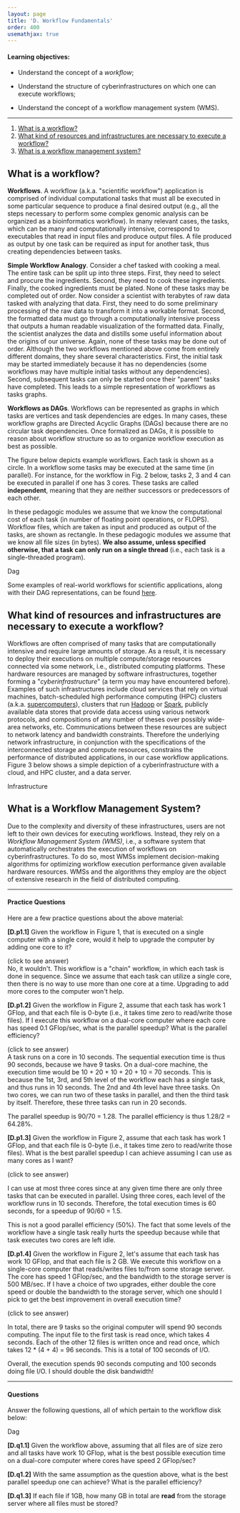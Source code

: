 ```yaml
---
layout: page
title: 'D. Workflow Fundamentals'
order: 400
usemathjax: true
---
```


#### Learning objectives:

  - Understand the concept of a *workflow*;
  
  - Understand the structure of cyberinfrastructures on which one can execute
    workflows;

  - Understand the concept of a workflow management system (WMS).

---


1. [What is a workflow?](#what-is-a-workflow)
2. [What kind of resources and infrastructures are necessary to execute a workflow?](#what-kind-of-resources-and-infrastructures-are-necessary-to-execute-a-workflow)
3. [What is a workflow management system?](#what-is-a-workflow-management-system)

## What is a workflow?

**Workflows**. A workflow (a.k.a. "scientific workflow") application is comprised of individual computational tasks that must all be executed in some particular sequence to produce a final desired output (e.g., all the steps necessary to perform some complex genomic analysis can be organized as a bioinformatics workflow). In many relevant cases, the tasks, which can be many and computationally intensive, correspond to executables that read in input files and produce output files.  A file produced as output by one task can be required as input for another task, thus creating dependencies between tasks.

**Simple Workflow Analogy**. Consider a chef tasked with cooking a meal. The entire task can be split up into three steps. First, they need to select and procure the ingredients. Second, they need to cook these ingredients. Finally, the cooked ingredients must be plated. None of these tasks may be completed out of order. Now consider a scientist with terabytes of raw data tasked with analyzing that data. First, they need to do some preliminary processing of the raw data to transform it into a workable format. Second, the formatted data must go through a computationally intensive process that outputs a human readable visualization of the formatted data. Finally, the scientist analyzes the data and distills some useful information about the origins of our universe. Again, none of these tasks may be done out of order. Although the two workflows mentioned above come from entirely different domains, they share several characteristics. First, the initial task may be started immediately because it has no dependencies (some workflows may have multiple initial tasks without any dependencies). Second, subsequent tasks can only be started once their "parent" tasks have completed. This leads to a simple representation of workflows as tasks graphs.

**Workflows as DAGs**. Workflows can be represented as graphs in which
tasks are vertices and task dependencies are edges. In many cases, these
workflow graphs are Directed Acyclic Graphs (DAGs) because there are no
circular task dependencies.  Once formalized as DAGs, it is possible to
reason about workflow structure so as to organize workflow execution as
best as possible.

The figure below depicts example workflows. Each task is shown as a circle. In a workflow
some tasks may be executed at the same time (in parallel). For instance, for the workflow
in Fig. 2 below, tasks 2, 3 and 4 can be executed in parallel if one has 3 cores. These tasks
are called **independent**, meaning that they are neither successors or predecessors of
each other. 

In these pedagogic modules we assume that we know the computational cost of
each task (in number of floating point operations, or FLOPS). Workflow
files, which are taken as input and produced as output of the tasks, are
shown as rectangle. In these pedagogic modules we assume that we know all
file sizes (in bytes). **We also assume, unless specified otherwise, that
a task can only run on a single thread** (i.e., each task is a single-threaded program). 

<object class="figure" type="image/svg+xml" data="{{ site.baseurl }}/public/img/workflow_fundamentals/dag.svg">Dag</object>

Some examples of real-world workflows for scientific applications, along with their DAG representations, can be found [here](https://pegasus.isi.edu/application-showcase/).

## What kind of resources and infrastructures are necessary to execute a workflow?

Workflows are often comprised of many tasks that are computationally intensive and require large amounts of storage. As a result, it is necessary to deploy their executions on multiple compute/storage resources connected via some network, i.e., distributed computing platforms. These hardware resources are managed by software infrastructures, together forming a "*cyberinfrastructure*" (a term you may have encountered before). Examples of such infrastructures include cloud services that rely on virtual machines,  batch-scheduled high performance computing (HPC) clusters (a.k.a. [supercomputers](https://www.top500.org/)), clusters that run [Hadoop](https://hadoop.apache.org/) or [Spark](https://spark.apache.org/), publicly available data stores that provide data access using various network protocols, and compositions of any number of theses over possibly wide-area networks, etc. Communications between these resources are subject to network latency and bandwidth constraints. Therefore the underlying network infrastructure, in conjunction with the specifications of the interconnected storage and compute resources,  constrains the performance of distributed applications, in our case workflow applications. Figure 3 below shows a simple depiction of a cyberinfrastructure with a cloud, and HPC cluster, and a data server. 


<object class="figure" type="image/svg+xml" data="{{ site.baseurl }}/public/img/workflow_fundamentals/infrastructure.svg">Infrastructure</object>

## What is a Workflow Management System?

Due to the complexity and diversity of these infrastructures, users are not left to their own devices for executing workflows. Instead, they rely 
on a *Workflow Management System (WMS)*, i.e., a software system that automatically orchestrates the execution of workflows on cyberinfrastructures. To do so, most WMSs implement decision-making algorithms for optimizing workflow execution performance given available hardware resources. WMSs and the algorithms they employ are the object of extensive research in the field of distributed computing.


---

#### Practice Questions

Here are a few practice questions about the above material:


**[D.p1.1]** Given the workflow in Figure 1, that is executed on a 
single computer with a single core, would it help to upgrade
the computer by adding one core to it?


<div class="ui accordion fluid">
  <div class=" title">
    <i class="dropdown icon"></i>
    (click to see answer)
  </div>
  <div markdown="1" class="ui segment content">
No, it wouldn't. This workflow is a "chain" workflow, in which
each task is done in sequence. Since we assume that each task
can utilize a single core, then there is no way to use more than
one core at a time. Upgrading to add more cores to the computer
won't help.
  </div>
</div>

**[D.p1.2]** Given the workflow in Figure 2, assume that each task
has work 1 GFlop, and that each file is 0-byte (i.e., it takes time zero to
read/write those files). If I execute this workflow on a dual-core computer
where each core has speed 0.1 GFlop/sec, what is the parallel speedup? What
is the parallel efficiency?


<div class="ui accordion fluid">
  <div class=" title">
    <i class="dropdown icon"></i>
    (click to see answer)
  </div>
  <div markdown="1" class="ui segment content">
A task runs on a core in 10 seconds.  The sequential execution time is thus
90 seconds, because we have 9 tasks.  On a dual-core machine, 
the execution time would be 10 + 20 + 10 + 20 + 10 = 70 seconds. 
This is because the 1st, 3rd, and 5th level of the workflow
each has a single task, and thus runs in 10 seconds. The 2nd
and 4th level have three tasks. On two cores, we can run
two of these tasks in parallel, and then the third task
by itself. Therefore, these three tasks can run in 20 seconds. 

The parallel speedup is 90/70 = 1.28. The parallel
efficiency is thus 1.28/2 = 64.28%. 
 
  </div>
</div>

**[D.p1.3]** Given the workflow in Figure 2, assume that each task
has work 1 GFlop, and that each file is 0-byte (i.e., it takes time zero to
read/write those files). What is the best parallel speedup
I can achieve assuming I can use as many cores as I want?

<div class="ui accordion fluid">
  <div class=" title">
    <i class="dropdown icon"></i>
    (click to see answer)
  </div>
  <div markdown="1" class="ui segment content">

I can use at most three cores since at any given time there
are only three tasks that can be executed in parallel. Using
three cores, each level of the workflow runs in 10 seconds.
Therefore, the total execution times is 60 seconds, for a 
speedup of 90/60 = 1.5. 

This is not a good parallel efficiency (50%). The fact that
some levels of the workflow have a single task really 
hurts the speedup because while that task executes 
two cores are left idle. 
 
  </div>
</div>

**[D.p1.4]** Given the workflow in Figure 2, let's assume that each task
has work 10 GFlop, and that each file is 2 GB. We execute this workflow on
a single-core computer that reads/writes files to/from some storage server.
The core has speed 1 GFlop/sec, and the bandwidth to the storage server is
500 MB/sec. If I have a choice of two upgrades, either double the core
speed or double the bandwidth to the storage server, which one should I
pick to get the best improvement in overall execution time?


<div class="ui accordion fluid">
  <div class=" title">
    <i class="dropdown icon"></i>
    (click to see answer)
  </div>
  <div markdown="1" class="ui segment content">

In total, there are 9 tasks so the original computer will spend 90 seconds
computing. The input file to the first task is read once, which takes 4 seconds. 
Each of the other 12 files is written once and read once, which takes
12 * (4 + 4) = 96 seconds.  This is a total of 100 seconds of I/O. 

Overall, the execution spends 90 seconds computing and 100 seconds doing 
file I/O. I should double the disk bandwidth!

  </div>
</div>


---

#### Questions

Answer the following questions, all of which pertain to the workflow
disk below:

<object class="figure" type="image/svg+xml" data="{{ site.baseurl }}/public/img/workflow_fundamentals/dag_questions.svg">Dag</object>

<p></p>

**[D.q1.1]** Given the workflow above, assuming that all files are of
size zero and all tasks have work 10 GFlop, what is the best possible
execution time on a dual-core computer where cores have speed 2 GFlop/sec?

<p></p>

**[D.q1.2]** With the same assumption as the question above, what is the
best parallel speedup one can achieve?  What is the parallel efficiency?

<p></p>

**[D.q1.3]** If each file if 1GB, how many GB in total are **read** from
the storage server where all files must be stored?

<p></p>








<p> </p>


